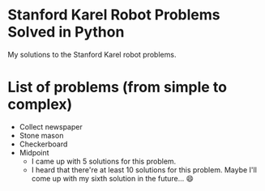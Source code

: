 # Stanford Karel Robot Problems Solved in Python
My solutions to the Stanford Karel robot problems.

# List of problems (from simple to complex)
* Collect newspaper
* Stone mason
* Checkerboard
* Midpoint
  * I came up with 5 solutions for this problem.
  * I heard that there're at least 10 solutions for this problem. Maybe I'll come up with my sixth solution in the future... 😄
